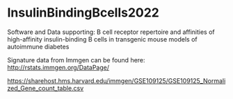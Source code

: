 # InsulinBindingBcells2022
Software and Data supporting: B cell receptor repertoire and affinities of high-affinity insulin-binding B cells in transgenic mouse models of autoimmune diabetes

Signature data from Immgen can be found here: 
http://rstats.immgen.org/DataPage/


https://sharehost.hms.harvard.edu/immgen/GSE109125/GSE109125_Normalized_Gene_count_table.csv
